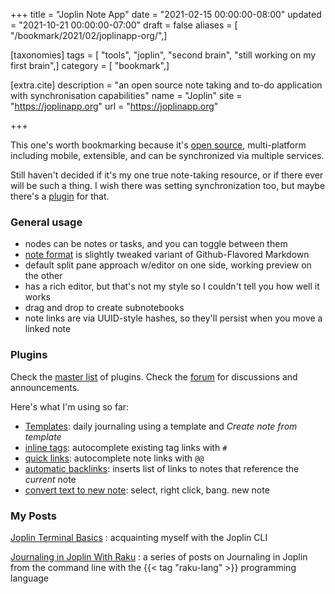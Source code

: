 +++
title = "Joplin Note App"
date = "2021-02-15 00:00:00-08:00"
updated = "2021-10-21 00:00:00-07:00"
draft = false
aliases = [ "/bookmark/2021/02/joplinapp-org/",]

[taxonomies]
tags = [ "tools", "joplin", "second brain", "still working on my first brain",]
category = [ "bookmark",]

[extra.cite]
description = "an open source note taking and to-do application with synchronisation capabilities"
name = "Joplin"
site = "https://joplinapp.org"
url = "https://joplinapp.org"

+++

[open source]: https://github.com/laurent22/joplin/blob/dev/LICENSE

This one's worth bookmarking because it's [open source][], multi-platform
including mobile, extensible, and can be synchronized via multiple services.

[plugin]: https://discourse.joplinapp.org/c/plugins/18

Still haven't decided if it's my one true note-taking resource, or if there ever will be such a thing.
I wish there was setting synchronization too, but maybe there's a [plugin][] for that.

### General usage

[note format]: https://joplinapp.org/markdown/

* nodes can be notes or tasks, and you can toggle between them
* [note format][] is slightly tweaked variant of Github-Flavored Markdown
* default split pane approach w/editor on one side, working preview on the other
* has a rich editor, but that's not my style so I couldn't tell you how well it works
* drag and drop to create subnotebooks
* note links are via UUID-style hashes, so they'll persist when you move a linked note

### Plugins

[master list]: https://github.com/joplin/plugins/blob/master/README.md
[inline tags]: https://discourse.joplinapp.org/t/plugin-inline-tags/14192
[quick links]: https://discourse.joplinapp.org/t/quick-links-plugin/14214
[convert text to new note]: https://discourse.joplinapp.org/t/create-note-from-highlighted-text/12511
[automatic backlinks]: https://discourse.joplinapp.org/t/automatic-backlinks-with-manual-insert-option/13632
[Templates]: https://github.com/joplin/plugin-templates
[forum]: https://discourse.joplinapp.org/c/plugins/18

Check the [master list][] of plugins.
Check the [forum][] for discussions and announcements.

Here's what I'm using so far:

* [Templates]: daily journaling using a template and *Create note from template*
* [inline tags]: autocomplete existing tag links with `#`
* [quick links]: autocomplete note links with `@@`
* [automatic backlinks]: inserts list of links to notes that reference the *current* note
* [convert text to new note]: select, right click, bang. new note

### My Posts

[Joplin Terminal Basics]: /post/2021/04/joplin-terminal-basics/
[Journaling in Joplin With Raku]: /series/journaling-in-joplin-with-raku/

[Joplin Terminal Basics][]
: acquainting myself with the Joplin CLI

[Journaling in Joplin With Raku][]
: a series of posts on Journaling in Joplin from the command line with the {{< tag "raku-lang" >}} programming language